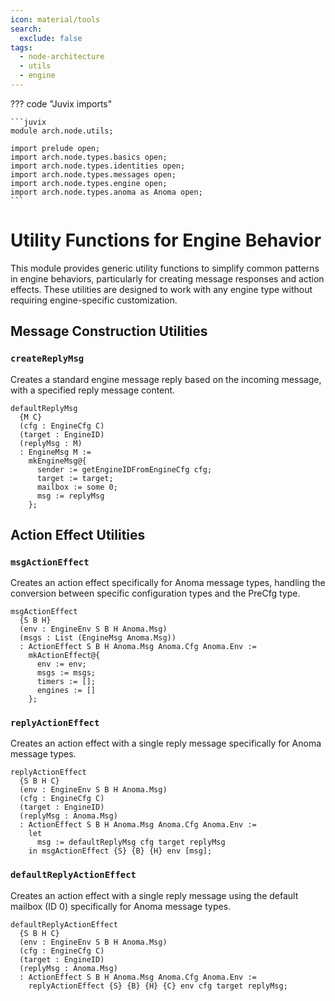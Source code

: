 ```yaml
---
icon: material/tools
search:
  exclude: false
tags:
  - node-architecture
  - utils
  - engine
---
```


??? code "Juvix imports"

    ```juvix
    module arch.node.utils;

    import prelude open;
    import arch.node.types.basics open;
    import arch.node.types.identities open;
    import arch.node.types.messages open;
    import arch.node.types.engine open;
    import arch.node.types.anoma as Anoma open;
    ```

# Utility Functions for Engine Behavior

This module provides generic utility functions to simplify common patterns in engine behaviors,
particularly for creating message responses and action effects. These utilities are designed to
work with any engine type without requiring engine-specific customization.

## Message Construction Utilities

### `createReplyMsg`

Creates a standard engine message reply based on the incoming message, with a specified reply message content.

<!-- --8<-- [start:createReplyMsg] -->
```juvix
defaultReplyMsg
  {M C}
  (cfg : EngineCfg C)
  (target : EngineID)
  (replyMsg : M)
  : EngineMsg M :=
    mkEngineMsg@{
      sender := getEngineIDFromEngineCfg cfg;
      target := target;
      mailbox := some 0;
      msg := replyMsg
    };
```
<!-- --8<-- [end:createReplyMsg] -->

## Action Effect Utilities

### `msgActionEffect`

Creates an action effect specifically for Anoma message types, handling the conversion between specific configuration types and the PreCfg type.

<!-- --8<-- [start:msgActionEffect] -->
```juvix
msgActionEffect
  {S B H}
  (env : EngineEnv S B H Anoma.Msg)
  (msgs : List (EngineMsg Anoma.Msg))
  : ActionEffect S B H Anoma.Msg Anoma.Cfg Anoma.Env :=
    mkActionEffect@{
      env := env;
      msgs := msgs;
      timers := [];
      engines := []
    };
```
<!-- --8<-- [end:msgActionEffect] -->

### `replyActionEffect`

Creates an action effect with a single reply message specifically for Anoma message types.

<!-- --8<-- [start:replyActionEffect] -->
```juvix
replyActionEffect
  {S B H C}
  (env : EngineEnv S B H Anoma.Msg)
  (cfg : EngineCfg C)
  (target : EngineID)
  (replyMsg : Anoma.Msg)
  : ActionEffect S B H Anoma.Msg Anoma.Cfg Anoma.Env :=
    let 
      msg := defaultReplyMsg cfg target replyMsg
    in msgActionEffect {S} {B} {H} env [msg];
```
<!-- --8<-- [end:replyActionEffect] -->

### `defaultReplyActionEffect`

Creates an action effect with a single reply message using the default mailbox (ID 0) specifically for Anoma message types.

<!-- --8<-- [start:defaultReplyActionEffect] -->
```juvix
defaultReplyActionEffect
  {S B H C}
  (env : EngineEnv S B H Anoma.Msg)
  (cfg : EngineCfg C)
  (target : EngineID)
  (replyMsg : Anoma.Msg)
  : ActionEffect S B H Anoma.Msg Anoma.Cfg Anoma.Env :=
    replyActionEffect {S} {B} {H} {C} env cfg target replyMsg;
```
<!-- --8<-- [end:defaultReplyActionEffect] -->
